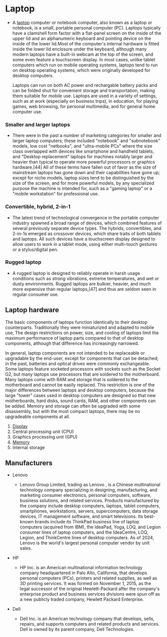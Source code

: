 <h1>Laptop</h1>

* A [laptop] computer or notebook computer, also known as a laptop or notebook, is a small, portable personal computer (PC). Laptops typically have a clamshell form factor with a flat-panel screen on the inside of the upper lid and an alphanumeric keyboard and pointing device on the inside of the lower lid.Most of the computer's internal hardware is fitted inside the lower lid enclosure under the keyboard, although many modern laptops have a built-in webcam at the top of the screen, and some even feature a touchscreen display. In most cases, unlike tablet computers which run on mobile operating systems, laptops tend to run on desktop operating systems, which were originally developed for desktop computers.

  Laptops can run on both AC power and rechargable battery packs and can be folded shut for convenient storage and transportation, making them suitable for mobile use. Laptops are used in a variety of settings, such as at work (especially on business trips), in education, for playing games, web browsing, for personal multimedia, and for general home computer use.

[laptop]: https://en.wikipedia.org/wiki/Laptop

<h3>Smaller and larger laptops</h3>

* There were in the past a number of marketing categories for smaller and larger laptop computers; these included "notebook" and "subnotebook" models, low cost "netbooks", and "ultra-mobile PCs" where the size class overlapped with devices like smartphone and handheld tablets, and "Desktop replacement" laptops for machines notably larger and heavier than typical to operate more powerful processors or graphics hardware.[44] All of these terms have fallen out of favor as the size of mainstream laptops has gone down and their capabilities have gone up; except for niche models, laptop sizes tend to be distinguished by the size of the screen, and for more powerful models, by any specialized purpose the machine is intended for, such as a "gaming laptop" or a "mobile workstation" for professional use.

<h3> Convertible, hybrid, 2-in-1 </h3>

* The latest trend of technological convergence in the portable computer industry spawned a broad range of devices, which combined features of several previously separate device types. The hybrids, convertibles, and 2-in-1s emerged as crossover devices, which share traits of both tablets and laptops. All such devices have a touchscreen display designed to allow users to work in a tablet mode, using either multi-touch gestures or a stylus/digital pen.

<h3> Rugged laptop </h3>

* A rugged laptop is designed to reliably operate in harsh usage conditions such as strong vibrations, extreme temperatures, and wet or dusty environments. Rugged laptops are bulkier, heavier, and much more expensive than regular laptops,[47] and thus are seldom seen in regular consumer use.

<h2>Laptop hardware</h2> 

The basic components of laptops function identically to their desktop counterparts. Traditionally they were miniaturized and adapted to mobile use, The design restrictions on power, size, and cooling of laptops limit the maximum performance of laptop parts compared to that of desktop components, although that difference has increasingly narrowed.

In general, laptop components are not intended to be replaceable or upgradable by the end-user, except for components that can be detached; in the past, batteries and optical drives were commonly exchangeable. Some laptops feature socketed processors with sockets such as the Socket G2, but many laptops use processors that are soldered to the motherboard. Many laptops come with RAM and storage that is soldered to the motherboard and cannot be easily replaced. This restriction is one of the major differences between laptops and desktop computers, because the large "tower" cases used in desktop computers are designed so that new motherboards, hard disks, sound cards, RAM, and other components can be added. Memory and storage can often be upgraded with some disassembly, but with the most compact laptops, there may be no upgradeable components at all.

1. [Display](https://en.wikipedia.org/wiki/Laptop#Display)
2. Central processing unit (CPU)
3. Graphics processing unit (GPU)
4. [Memory](https://en.wikipedia.org/wiki/Laptop#Memory)
5. Internal storage 

<h2>Manufacturers</h2>

*  Lenovo 
   * Lenovo Group Limited, trading as Lenovo , is a Chinese multinational technology company specializing in designing, manufacturing, and marketing consumer electronics, personal computers, software, business solutions, and related services. Products manufactured by the company include desktop computers, laptops, tablet computers, smartphones, workstations, servers, supercomputers, data storage devices, IT management software, and smart televisions. Its best-known brands include its ThinkPad business line of laptop computers (acquired from IBM), the IdeaPad, Yoga, LOQ, and Legion consumer lines of laptop computers, and the IdeaCentre, LOQ, Legion, and ThinkCentre lines of desktop computers. As of 2024, Lenovo is the world's largest personal computer vendor by unit sales.

* HP
  * HP Inc. is an American multinational information technology company headquartered in Palo Alto, California, that develops personal computers (PCs), printers and related supplies, as well as 3D printing services. It was formed on November 1, 2015, as the legal successor of the original Hewlett-Packard after the company's enterprise product and business services divisions were spun off as a new publicly traded company, Hewlett Packard Enterprise.
* Dell 
  * Dell Inc. is an American technology company that develops, sells, repairs, and supports computers and related products and services. Dell is owned by its parent company, Dell Technologies.

